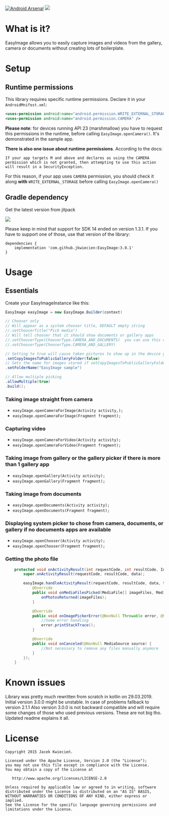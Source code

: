 [![Android Arsenal](https://img.shields.io/badge/Android%20Arsenal-EasyImage-green.svg?style=true)](https://android-arsenal.com/details/1/2725) [![](https://jitpack.io/v/jkwiecien/EasyImage.svg)](https://jitpack.io/#jkwiecien/EasyImage)
# What is it?
EasyImage allows you to easily capture images and videos from the gallery, camera or documents without creating lots of boilerplate.

# Setup

## Runtime permissions
This library requires specific runtime permissions. Declare it in your `AndroidMnifest.xml`:
```xml
<uses-permission android:name="android.permission.WRITE_EXTERNAL_STORAGE" />
<uses-permission android:name="android.permission.CAMERA" />
```

**Please note**: for devices running API 23 (marshmallow) you have to request this permissions in the runtime, before calling `EasyImage.openCamera()`. It's demonstrated in the sample app.

**There is also one issue about runtime permissions**. According to the docs: 

    If your app targets M and above and declares as using the CAMERA permission which is not granted, then attempting to use this action will result in a SecurityException.

For this reason, if your app uses `CAMERA` permission, you should check it along **with** `WRITE_EXTERNAL_STORAGE` before calling `EasyImage.openCamera()`

## Gradle dependency
Get the latest version from jitpack

[![](https://jitpack.io/v/jkwiecien/EasyImage.svg)](https://jitpack.io/#jkwiecien/EasyImage)

Please keep in mind that support for SDK 14 ended on version 1.3.1. If you have to support one of those, use that version of the library:

```
dependencies {
    implementation 'com.github.jkwiecien:EasyImage:3.0.1'
}
```

# Usage
## Essentials

Create your EasyImageInstance like this:
```java
EasyImage easyImage = new EasyImage.Builder(context)

// Chooser only
// Will appear as a system chooser title, DEFAULT empty string
//.setChooserTitle("Pick media")
// Will tell chooser that it should show documents or gallery apps
//.setChooserType(ChooserType.CAMERA_AND_DOCUMENTS)  you can use this or the one below
//.setChooserType(ChooserType.CAMERA_AND_GALLERY)

// Setting to true will cause taken pictures to show up in the device gallery, DEFAULT false
.setCopyImagesToPublicGalleryFolder(false)
// Sets the name for images stored if setCopyImagesToPublicGalleryFolder = true
.setFolderName("EasyImage sample")

// Allow multiple picking
.allowMultiple(true)
.build();
```

### Taking image straight from camera
- `easyImage.openCameraForImage(Activity activity,);`
- `easyImage.openCameraForImage(Fragment fragment);`

### Capturing video
- `easyImage.openCameraForVideo(Activity activity);`
- `easyImage.openCameraForVideo(Fragment fragment);`

### Taking image from gallery or the gallery picker if there is more than 1 gallery app
- `easyImage.openGallery(Activity activity);`
- `easyImage.openGallery(Fragment fragment);`

### Taking image from documents
- `easyImage.openDocuments(Activity activity);`
- `easyImage.openDocuments(Fragment fragment);`

### Displaying system picker to chose from camera, documents, or gallery if no documents apps are available
- `easyImage.openChooser(Activity activity);`
- `easyImage.openChooser(Fragment fragment);`

### Getting the photo file

```java
    protected void onActivityResult(int requestCode, int resultCode, Intent data) {
        super.onActivityResult(requestCode, resultCode, data);

        easyImage.handleActivityResult(requestCode, resultCode, data, this, new DefaultCallback() {
            @Override
            public void onMediaFilesPicked(MediaFile[] imageFiles, MediaSource source) {
                onPhotosReturned(imageFiles);
            }

            @Override
            public void onImagePickerError(@NonNull Throwable error, @NonNull MediaSource source) {
                //Some error handling
                error.printStackTrace();
            }

            @Override
            public void onCanceled(@NonNull MediaSource source) {
                //Not necessary to remove any files manually anymore
            }
        });
    }
```

# Known issues
Library was pretty much rewritten from scratch in kotlin on 29.03.2019. Initial version 3.0.0 might be unstable. In case of problems fallback to version 2.1.1
Also version 3.0.0 is not backward compatible and will require some changes of those who used previous versions. These are not big tho. Updated readme explains it all.

# License

    Copyright 2015 Jacek Kwiecień.

    Licensed under the Apache License, Version 2.0 (the "License");
    you may not use this file except in compliance with the License.
    You may obtain a copy of the License at

       http://www.apache.org/licenses/LICENSE-2.0

    Unless required by applicable law or agreed to in writing, software
    distributed under the License is distributed on an "AS IS" BASIS,
    WITHOUT WARRANTIES OR CONDITIONS OF ANY KIND, either express or implied.
    See the License for the specific language governing permissions and
    limitations under the License.
